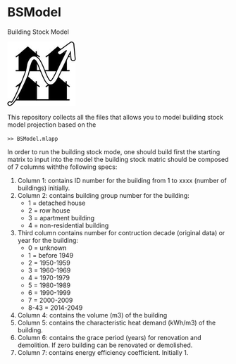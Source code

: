 # BSModel
Building Stock Model

![Tux, the Linux mascot](/BSModel/fig/icon_small.jpg)

This repository collects all the files that allows you to model building stock model projection based on the 

`` >> BSModel.mlapp ``

In order to run the building stock mode, one should build first the starting matrix to input into the model the building stock matric should be composed of 7 columns withthe following specs:

1. Column 1: contains ID number for the building from 1 to xxxx (number of buildings) initially.
2. Column 2: contains building group number for the building:
	-  1 = detached house
	-  2 = row house
	-  3 = apartment building
	-  4 = non-residential building
3. Third column contains number for contruction decade (original data) or year for the building:
	- 0  = unknown
	- 1  = before 1949
	- 2  = 1950-1959
	- 3  = 1960-1969
	- 4  = 1970-1979
	- 5  = 1980-1989
	- 6  = 1990-1999
	- 7  = 2000-2009
	- 8-43  = 2014-2049
4. Column 4: contains the volume (m3) of the building
5. Column 5: contains the characteristic heat demand (kWh/m3) of the building.
6. Column 6: contains the grace period (years) for renovation and demolition. If zero building can be renovated or demolished.
7. Column 7: contains energy efficiency coefficient. Initially 1.